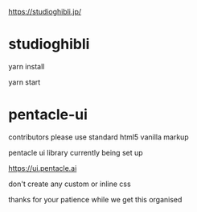 https://studioghibli.jp/


# studioghibli


yarn install

yarn start


# pentacle-ui


contributors please use standard html5 vanilla markup


pentacle ui library currently being set up

https://ui.pentacle.ai

don't create any custom or inline css

thanks for your patience while we get this organised
